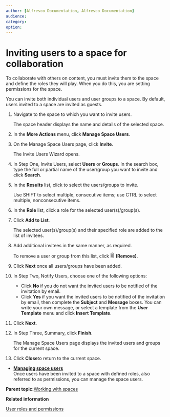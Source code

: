 ```yaml
---
author: [Alfresco Documentation, Alfresco Documentation]
audience: 
category: 
option: 
---
```


# Inviting users to a space for collaboration

To collaborate with others on content, you must invite them to the space and define the roles they will play. When you do this, you are setting permissions for the space.

You can invite both individual users and user groups to a space. By default, users invited to a space are invited as guests.

1.  Navigate to the space to which you want to invite users.

    The space header displays the name and details of the selected space.

2.  In the **More Actions** menu, click **Manage Space Users**.

3.  On the Manage Space Users page, click **Invite**.

    The Invite Users Wizard opens.

4.  In Step One, Invite Users, select **Users** or **Groups**. In the search box, type the full or partial name of the user/group you want to invite and click **Search**.

5.  In the **Results** list, click to select the users/groups to invite.

    Use SHIFT to select multiple, consecutive items; use CTRL to select multiple, nonconsecutive items.

6.  In the **Role** list, click a role for the selected user\(s\)/group\(s\).

7.  Click **Add to List**.

    The selected user\(s\)/group\(s\) and their specified role are added to the list of invitees.

8.  Add additional invitees in the same manner, as required.

    To remove a user or group from this list, click ![Remove](../images/im-delete.png) **\(Remove\)**.

9.  Click **Next** once all users/groups have been added.

10. In Step Two, Notify Users, choose one of the following options:

    -   Click **No** if you do not want the invited users to be notified of the invitation by email.
    -   Click **Yes** if you want the invited users to be notified of the invitation by email, then complete the **Subject** and **Message** boxes. You can write your own message, or select a template from the **User Template** menu and click **Insert Template**.
11. Click **Next**.

12. In Step Three, Summary, click **Finish**.

    The Manage Space Users page displays the invited users and groups for the current space.

13. Click **Close**to return to the current space.


-   **[Managing space users](../concepts/cuh-spaces-manage-users.md)**  
Once users have been invited to a space with defined roles, also referred to as permissions, you can manage the space users.

**Parent topic:**[Working with spaces](../concepts/cuh-spaces.md)

**Related information**  


[User roles and permissions](../concepts/cuh-user-roles-permissions.md)

